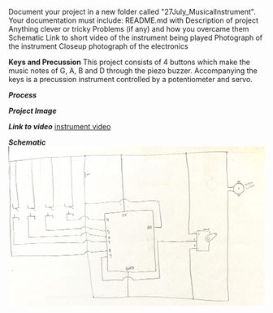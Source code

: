 Document your project in a new folder called "27July_MusicalInstrument". Your documentation must include:
README.md with
Description of project
Anything clever or tricky
Problems (if any) and how you overcame them
Schematic
Link to short video of the instrument being played
Photograph of the instrument
Closeup photograph of the electronics

**Keys and Precussion**
This project consists of 4 buttons which make the music notes of G, A, B and D through the piezo buzzer. Accompanying the keys is a precussion instrument controlled by a potentiometer and servo. 

***Process***

***Project Image***

***Link to video*** 
[instrument video](https://youtu.be/RgEzpMnkCD0) 

***Schematic*** 
![](instrument_schematic.jpeg)
